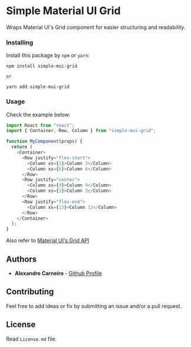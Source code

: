 # Simple Material UI Grid

Wraps Material UI's Grid component for easier structuring and readability.

### Installing

Install this package by `npm` or `yarn`:

```
npm install simple-mui-grid

or

yarn add simple-mui-grid
```

### Usage

Check the example below:

```javascript
import React from "react";
import { Container, Row, Column } from "simple-mui-grid";

function MyComponent(props) {
  return (
    <Container>
      <Row justify="flex-start">
        <Column xs={3}>Column 3</Column>
        <Column xs={6}>Column 6</Column>
      </Row>
      <Row justify="center">
        <Column xs={9}>Column 9</Column>
        <Column xs={3}>Column 3</Column>
      </Row>
      <Row justify="flex-end">
        <Column xs={12}>Column 12</Column>
      </Row>
    </Container>
  );
}
```

Also refer to [Material UI's Grid API](https://material-ui.com/api/grid/#grid-api)

## Authors

- **Alexandre Carneiro** - [Github Profile](https://github.com/alecarneiro1993)

## Contributing

Feel free to add ideas or fix by submitting an issue and/or a pull request.

## License

Read `License.md` file.
